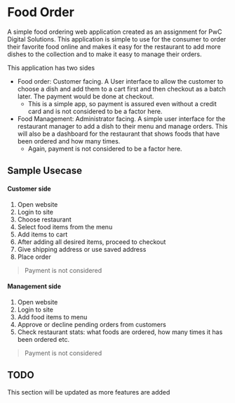 Food Order
=============
A simple food ordering web application created as an assignment for PwC Digital Solutions. This application is simple to use for the consumer to order their favorite food online and makes it easy for the restaurant to add more dishes to the collection and to make it easy to manage their orders.

This application has two sides

* Food order: Customer facing. A User interface to allow the customer to choose a dish and add them to a cart first and then checkout as a batch later. The payment would be done at checkout.
	* This is a simple app, so payment is assured even without a credit card and is not considered to be a factor here.
* Food Management: Administrator facing. A simple user interface for the restaurant manager to add a dish to their menu and manage orders. This will also be a dashboard for the restaurant that shows foods that have been ordered and how many times.
	* Again, payment is not considered to be a factor here.

Sample Usecase
----------------------
#### Customer side
1. Open website
2. Login to site
2. Choose restaurant
3. Select food items from the menu
4. Add items to cart
5. After adding all desired items, proceed to checkout
6. Give shipping address or use saved address
7. Place order
>Payment is not considered

#### Management side
1. Open website
2. Login to site
3. Add food items to menu
4. Approve or decline pending orders from customers
5. Check restaurant stats: what foods are ordered, how many times it has been ordered etc.
> Payment is not considered


TODO
---------
This section will be updated as more features are added
